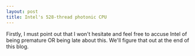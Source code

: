 ```yaml
---
layout: post
title: Intel's 528-thread photonic CPU
---
```


Firstly, I must point out that I won't hesitate and feel free to accuse Intel of being premature OR being late about this. We'll figure that out at the end of this blog.